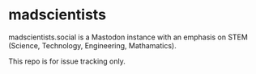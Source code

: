 # madscientists
madscientists.social is a Mastodon instance with an emphasis on STEM (Science, Technology, Engineering, Mathamatics).

This repo is for issue tracking only.
